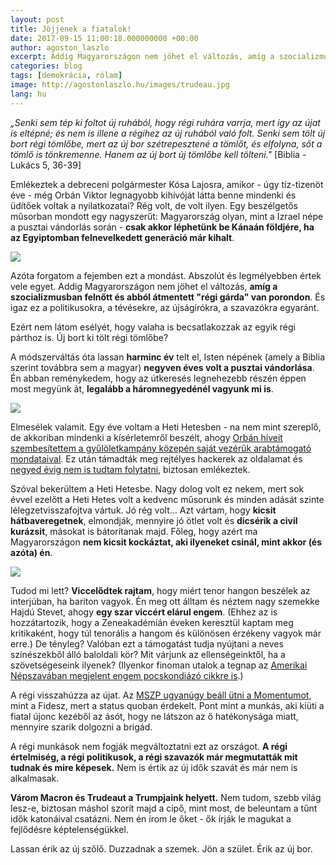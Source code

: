 ```yaml
---
layout: post
title: Jöjjenek a fiatalok!
date: 2017-09-15 11:00:18.000000000 +00:00
author: agoston_laszlo
excerpt: Addig Magyarországon nem jöhet el változás, amíg a szocializmusban felnőtt és abból átmentett régi gárda van porondon. És igaz ez a politikusokra, a tévésekre, az újságírókra, a szavazókra egyaránt. 
categories: blog
tags: [demokrácia, rólam]
image: http://agostonlaszlo.hu/images/trudeau.jpg
lang: hu
---
```

*„Senki sem tép ki foltot új ruhából, hogy régi ruhára varrja, mert így az újat is eltépné; és nem is illene a régihez az új ruhából való folt. Senki sem tölt új bort régi tömlőbe, mert az új bor szétrepesztené a tömlőt, és elfolyna, sőt a tömlő is tönkremenne. Hanem az új bort új tömlőbe kell tölteni."*
[Biblia - Lukács 5, 36-39]
 
Emlékeztek a debreceni polgármester Kósa Lajosra, amikor - úgy tíz-tizenöt éve - még Orbán Viktor legnagyobb kihívóját látta benne mindenki és üdítőek voltak a nyilatkozatai? Rég volt, de volt ilyen. Egy beszélgetős műsorban mondott egy nagyszerűt: Magyarország olyan, mint a Izrael népe a pusztai vándorlás során - **csak akkor léphetünk be Kánaán földjére, ha az Egyiptomban felnevelkedett generáció már kihalt**.

![](http://agostonlaszlo.hu/images/trudeau.jpg)

Azóta forgatom a fejemben ezt a mondást. Abszolút és legmélyebben értek vele egyet. Addig Magyarországon nem jöhet el változás, **amíg a szocializmusban felnőtt és abból átmentett "régi gárda" van porondon**. És igaz ez a politikusokra, a tévésekre, az újságírókra, a szavazókra egyaránt. 

Ezért nem látom esélyét, hogy valaha is becsatlakozzak az egyik régi párthoz is. Új bort ki tölt régi tömlőbe?

A módszerváltás óta lassan **harminc év** telt el, Isten népének (amely a Biblia szerint továbbra sem a magyar) **negyven éves volt a pusztai vándorlása**. Én abban reménykedem, hogy az útkeresés legnehezebb részén éppen most megyünk át, **legalább a háromnegyedénél vagyunk mi is**.

![](http://agostonlaszlo.hu/images/orbanarab.jpg)

Elmesélek valamit. Egy éve voltam a Heti Hetesben - na nem mint szereplő, de akkoriban mindenki a kísérletemről beszélt, ahogy [Orbán híveit szembesítettem a gyűlöletkampány közepén saját vezérük arabtámogató mondataival](http://agostonlaszlo.hu/blog/hogyan-alljon-egy-fidesz-szavazo-az-iszlamhoz/). Ez után támadták meg rejtélyes hackerek az oldalamat és [negyed évig nem is tudtam folytatni](http://agostonlaszlo.hu/blog/visszatertem/), biztosan emlékeztek.

Szóval bekerültem a Heti Hetesbe. Nagy dolog volt ez nekem, mert sok évvel ezelőtt a Heti Hetes volt a kedvenc műsorunk és minden adását szinte lélegzetvisszafojtva vártuk. Jó rég volt... Azt vártam, hogy **kicsit hátbaveregetnek**, elmondják, mennyire jó ötlet volt és **dicsérik a civil kurázsit**, másokat is bátorítanak majd. Főleg, hogy azért ma Magyarországon **nem kicsit kockáztat, aki ilyeneket csinál, mint akkor (és azóta) én**.

![](http://agostonlaszlo.hu/images/szolasszabadsag.JPG)

Tudod mi lett? **Viccelődtek rajtam**, hogy miért tenor hangon beszélek az interjúban, ha bariton vagyok. Én meg ott álltam és néztem nagy szemekke Hajdú Stevet, ahogy **egy szar viccért elárul engem**. (Ehhez az is hozzátartozik, hogy a Zeneakadémián éveken keresztül kaptam meg kritikaként, hogy túl tenorális a hangom és különösen érzékeny vagyok már erre.) De tényleg? Valóban ezt a támogatást tudja nyújtani a neves színészekből álló baloldali kör? Mit várjunk az ellenségeinktől, ha a szövetségeseink ilyenek? (Ilyenkor finoman utalok a tegnap az [Amerikai Népszavában megjelent engem pocskondiázó cikkre is](http://nepszava.us/zsebesi-zsolt-a-szerecsenmosdato-agoston-laszlo/).)

A régi visszahúzza az újat. Az [MSZP ugyanúgy beáll ütni a Momentumot](https://444.hu/2017/02/24/szanyi-tibor-szerint-a-fidesz-penzeli-a-momentum-mozgalmat-haris-evan-keresztul), mint a Fidesz, mert a status quoban érdekelt. Pont mint a munkás, aki kiüti a fiatal újonc kezéből az ásót, hogy ne látszon az ő hatékonysága miatt, mennyire szarik dolgozni a brigád.

A régi munkások nem fogják megváltoztatni ezt az országot. **A régi értelmiség, a régi politikusok, a régi szavazók már megmutatták mit tudnak és mire képesek.** Nem is értik az új idők szavát és már nem is alkalmasak.

**Várom Macron és Trudeaut a Trumpjaink helyett.** Nem tudom, szebb világ lesz-e, biztosan máshol szorít majd a cipő, mint most, de beleuntam a tűnt idők katonáival csatázni. Nem én írom le őket - ők írják le magukat a fejlődésre képtelenségükkel.

Lassan érik az új szőlő. Duzzadnak a szemek. Jön a szület. Érik az új bor.
